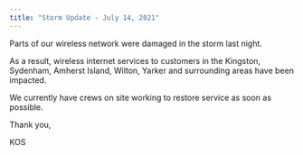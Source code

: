 ```yaml
---
title: "Storm Update - July 14, 2021"
---
```


Parts of our wireless network were damaged in the storm last night.

As a result, wireless internet services to customers in the Kingston, Sydenham, Amherst Island, Wilton, Yarker and surrounding areas have been impacted.

We currently have crews on site working to restore service as soon as possible.

Thank you,

KOS
